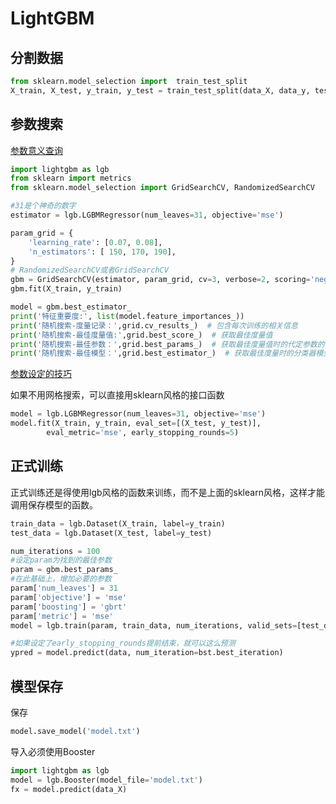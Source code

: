 # LightGBM

## 分割数据

```python
from sklearn.model_selection import  train_test_split
X_train, X_test, y_train, y_test = train_test_split(data_X, data_y, test_size=0.33, random_state=0) 
```

## 参数搜索
[参数意义查询](https://lightgbm.readthedocs.io/en/latest/Parameters.html)
```python
import lightgbm as lgb
from sklearn import metrics
from sklearn.model_selection import GridSearchCV, RandomizedSearchCV

#31是个神奇的数字
estimator = lgb.LGBMRegressor(num_leaves=31, objective='mse')

param_grid = {
    'learning_rate': [0.07, 0.08],
    'n_estimators': [ 150, 170, 190],
}
# RandomizedSearchCV或者GridSearchCV
gbm = GridSearchCV(estimator, param_grid, cv=3, verbose=2, scoring='neg_mean_squared_error')
gbm.fit(X_train, y_train)

model = gbm.best_estimator_
print('特征重要度:', list(model.feature_importances_))
print('随机搜索-度量记录：',grid.cv_results_)  # 包含每次训练的相关信息
print('随机搜索-最佳度量值:',grid.best_score_)  # 获取最佳度量值
print('随机搜索-最佳参数：',grid.best_params_)  # 获取最佳度量值时的代定参数的值。是一个字典
print('随机搜索-最佳模型：',grid.best_estimator_)  # 获取最佳度量时的分类器模型
```
[参数设定的技巧](https://lightgbm.readthedocs.io/en/latest/Parameters-Tuning.html)

如果不用网格搜索，可以直接用sklearn风格的接口函数
```python
model = lgb.LGBMRegressor(num_leaves=31, objective='mse')
model.fit(X_train, y_train, eval_set=[(X_test, y_test)],
        eval_metric='mse', early_stopping_rounds=5)
```

## 正式训练
正式训练还是得使用lgb风格的函数来训练，而不是上面的sklearn风格，这样才能调用保存模型的函数。
```python
train_data = lgb.Dataset(X_train, label=y_train)
test_data = lgb.Dataset(X_test, label=y_test)

num_iterations = 100
#设定param为找到的最佳参数
param = gbm.best_params_
#在此基础上，增加必要的参数
param['num_leaves'] = 31
param['objective'] = 'mse'
param['boosting'] = 'gbrt'
param['metric'] = 'mse'
model = lgb.train(param, train_data, num_iterations, valid_sets=[test_data], early_stopping_rounds=5)

#如果设定了early_stopping_rounds提前结束，就可以这么预测
ypred = model.predict(data, num_iteration=bst.best_iteration)
```

## 模型保存
保存
```python
model.save_model('model.txt')
```
导入必须使用Booster
```python
import lightgbm as lgb
model = lgb.Booster(model_file='model.txt')
fx = model.predict(data_X)
```
